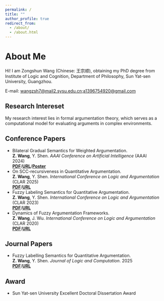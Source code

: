 ```yaml
---
permalink: /
title: ""
author_profile: true
redirect_from: 
  - /about/
  - /about.html
---
```

# About Me

Hi! I am Zongshun Wang (Chinese: 王宗顺), obtaining my PhD degree from Institute of Logic and Cognition, Department of Philosophy, Sun Yat-sen University, Guangzhou.

E-mail: wangzsh7@mail2.sysu.edu.cn;a1396754920@gmail.com

Research Intereset
---
My research interest lies in formal argumentation theory, which serves as a computational model for evaluating arguments in complex environments. 

## Conference Papers

- Bilateral Gradual Semantics for Weighted Argumentation. 
  <br>**Z. Wang**, Y. Shen. *AAAI Conference on Artificial Intelligence* (AAAI 2024)
  <br>[**PDF**](/files/Bilateral_Gradual_Semantics_for_Weighted_Argumentation.pdf)/[**URL**](https://doi.org/10.1609/aaai.v38i9.28945)/[**Poster**](/files/Poster_for_BGS.pdf)
- On SCC-recursiveness in Quantitative Argumentation. 
  <br>**Z. Wang**, Y. Shen. *International Conference on Logic and Argumentation* (CLAR 2025)
  <br>[**PDF**](https://arxiv.org/abs/2006.08880)/[**URL**](https://www.zlaire.net/clar2025/)
- Fuzzy Labeling Semantics for Quantitative Argumentation. 
  <br>**Z. Wang**, Y. Shen. *International Conference on Logic and Argumentation* (CLAR 2023)
  <br>[**PDF**](/files/FLS-CLAR.pdf)/[**URL**](https://doi.org/10.1007/978-3-031-40875-5_12)
- Dynamics of Fuzzy Argumentation Frameworks. 
  <br>**Z. Wang**, J. Wu. *International Conference on Logic and Argumentation* (CLAR 2020)
  <br>[**PDF**](/files/DFAF-CLAR.pdf)/[**URL**](https://doi.org/10.1007/978-3-030-44638-3_18)

## Journal Papers
- Fuzzy Labelling Semantics for Quantitative Argumentation. 
  <br>**Z. Wang**, Y. Shen. *Journal of Logic and Computation*. 2025
  <br> [**PDF**](https://doi.org/10.1093/logcom/exaf009)/[**URL**](https://doi.org/10.1093/logcom/exaf009)

## Award
- Sun Yat-sen University Excellent Doctoral Dissertation Award